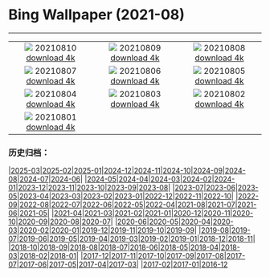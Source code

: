 # Bing Wallpaper (2021-08)
**************
| | | |
|:-:|:-:|:-:|
| ![](https://www.bing.com/th?id=OHR.ArtsandIndustries_EN-US9282950585_1920x1080.jpg) 20210810 [download 4k](https://www.bing.com/th?id=OHR.ArtsandIndustries_EN-US9282950585_UHD.jpg) | ![](https://www.bing.com/th?id=OHR.MineBay_EN-US9163715590_1920x1080.jpg) 20210809 [download 4k](https://www.bing.com/th?id=OHR.MineBay_EN-US9163715590_UHD.jpg) | ![](https://www.bing.com/th?id=OHR.QuayBridge_EN-US9006727077_1920x1080.jpg) 20210808 [download 4k](https://www.bing.com/th?id=OHR.QuayBridge_EN-US9006727077_UHD.jpg) |
| ![](https://www.bing.com/th?id=OHR.SaltCones_EN-US8727302779_1920x1080.jpg) 20210807 [download 4k](https://www.bing.com/th?id=OHR.SaltCones_EN-US8727302779_UHD.jpg) | ![](https://www.bing.com/th?id=OHR.SalisburyCrags_EN-US5552613401_1920x1080.jpg) 20210806 [download 4k](https://www.bing.com/th?id=OHR.SalisburyCrags_EN-US5552613401_UHD.jpg) | ![](https://www.bing.com/th?id=OHR.SkyPool_EN-US8327769804_1920x1080.jpg) 20210805 [download 4k](https://www.bing.com/th?id=OHR.SkyPool_EN-US8327769804_UHD.jpg) |
| ![](https://www.bing.com/th?id=OHR.Neofelis_EN-US8038280591_1920x1080.jpg) 20210804 [download 4k](https://www.bing.com/th?id=OHR.Neofelis_EN-US8038280591_UHD.jpg) | ![](https://www.bing.com/th?id=OHR.WachsenburgCastle_EN-US0450745616_1920x1080.jpg) 20210803 [download 4k](https://www.bing.com/th?id=OHR.WachsenburgCastle_EN-US0450745616_UHD.jpg) | ![](https://www.bing.com/th?id=OHR.UpperCathedral_EN-US7580471789_1920x1080.jpg) 20210802 [download 4k](https://www.bing.com/th?id=OHR.UpperCathedral_EN-US7580471789_UHD.jpg) |
| ![](https://www.bing.com/th?id=OHR.LammasDay_EN-US7320561829_1920x1080.jpg) 20210801 [download 4k](https://www.bing.com/th?id=OHR.LammasDay_EN-US7320561829_UHD.jpg) |  |  |

### 历史归档：

|[2025-03](/../2025-03/2025-03.md)|[2025-02](/../2025-02/2025-02.md)|[2025-01](/../2025-01/2025-01.md)|[2024-12](/../2024-12/2024-12.md)|[2024-11](/../2024-11/2024-11.md)|[2024-10](/../2024-10/2024-10.md)|[2024-09](/../2024-09/2024-09.md)|[2024-08](/../2024-08/2024-08.md)|[2024-07](/../2024-07/2024-07.md)|[2024-06](/../2024-06/2024-06.md)|
|[2024-05](/../2024-05/2024-05.md)|[2024-04](/../2024-04/2024-04.md)|[2024-03](/../2024-03/2024-03.md)|[2024-02](/../2024-02/2024-02.md)|[2024-01](/../2024-01/2024-01.md)|[2023-12](/../2023-12/2023-12.md)|[2023-11](/../2023-11/2023-11.md)|[2023-10](/../2023-10/2023-10.md)|[2023-09](/../2023-09/2023-09.md)|[2023-08](/../2023-08/2023-08.md)|
|[2023-07](/../2023-07/2023-07.md)|[2023-06](/../2023-06/2023-06.md)|[2023-05](/../2023-05/2023-05.md)|[2023-04](/../2023-04/2023-04.md)|[2023-03](/../2023-03/2023-03.md)|[2023-02](/../2023-02/2023-02.md)|[2023-01](/../2023-01/2023-01.md)|[2022-12](/../2022-12/2022-12.md)|[2022-11](/../2022-11/2022-11.md)|[2022-10](/../2022-10/2022-10.md)|
|[2022-09](/../2022-09/2022-09.md)|[2022-08](/../2022-08/2022-08.md)|[2022-07](/../2022-07/2022-07.md)|[2022-06](/../2022-06/2022-06.md)|[2022-05](/../2022-05/2022-05.md)|[2022-04](/../2022-04/2022-04.md)|[2021-08](/2021-08.md)|[2021-07](/../2021-07/2021-07.md)|[2021-06](/../2021-06/2021-06.md)|[2021-05](/../2021-05/2021-05.md)|
|[2021-04](/../2021-04/2021-04.md)|[2021-03](/../2021-03/2021-03.md)|[2021-02](/../2021-02/2021-02.md)|[2021-01](/../2021-01/2021-01.md)|[2020-12](/../2020-12/2020-12.md)|[2020-11](/../2020-11/2020-11.md)|[2020-10](/../2020-10/2020-10.md)|[2020-09](/../2020-09/2020-09.md)|[2020-08](/../2020-08/2020-08.md)|[2020-07](/../2020-07/2020-07.md)|
|[2020-06](/../2020-06/2020-06.md)|[2020-05](/../2020-05/2020-05.md)|[2020-04](/../2020-04/2020-04.md)|[2020-03](/../2020-03/2020-03.md)|[2020-02](/../2020-02/2020-02.md)|[2020-01](/../2020-01/2020-01.md)|[2019-12](/../2019-12/2019-12.md)|[2019-11](/../2019-11/2019-11.md)|[2019-10](/../2019-10/2019-10.md)|[2019-09](/../2019-09/2019-09.md)|
|[2019-08](/../2019-08/2019-08.md)|[2019-07](/../2019-07/2019-07.md)|[2019-06](/../2019-06/2019-06.md)|[2019-05](/../2019-05/2019-05.md)|[2019-04](/../2019-04/2019-04.md)|[2019-03](/../2019-03/2019-03.md)|[2019-02](/../2019-02/2019-02.md)|[2019-01](/../2019-01/2019-01.md)|[2018-12](/../2018-12/2018-12.md)|[2018-11](/../2018-11/2018-11.md)|
|[2018-10](/../2018-10/2018-10.md)|[2018-09](/../2018-09/2018-09.md)|[2018-08](/../2018-08/2018-08.md)|[2018-07](/../2018-07/2018-07.md)|[2018-06](/../2018-06/2018-06.md)|[2018-05](/../2018-05/2018-05.md)|[2018-04](/../2018-04/2018-04.md)|[2018-03](/../2018-03/2018-03.md)|[2018-02](/../2018-02/2018-02.md)|[2018-01](/../2018-01/2018-01.md)|
|[2017-12](/../2017-12/2017-12.md)|[2017-11](/../2017-11/2017-11.md)|[2017-10](/../2017-10/2017-10.md)|[2017-09](/../2017-09/2017-09.md)|[2017-08](/../2017-08/2017-08.md)|[2017-07](/../2017-07/2017-07.md)|[2017-06](/../2017-06/2017-06.md)|[2017-05](/../2017-05/2017-05.md)|[2017-04](/../2017-04/2017-04.md)|[2017-03](/../2017-03/2017-03.md)|
|[2017-02](/../2017-02/2017-02.md)|[2017-01](/../2017-01/2017-01.md)|[2016-12](/../2016-12/2016-12.md)